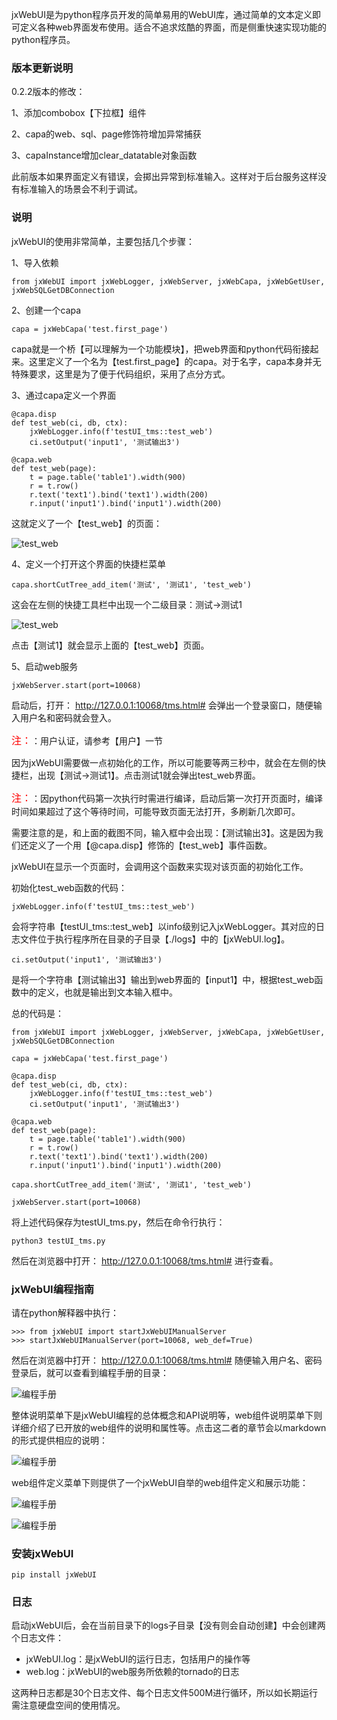 
jxWebUI是为python程序员开发的简单易用的WebUI库，通过简单的文本定义即可定义各种web界面发布使用。适合不追求炫酷的界面，而是侧重快速实现功能的python程序员。

### 版本更新说明

0.2.2版本的修改：

1、添加combobox【下拉框】组件

2、capa的web、sql、page修饰符增加异常捕获

3、capaInstance增加clear_datatable对象函数

此前版本如果界面定义有错误，会掷出异常到标准输入。这样对于后台服务这样没有标准输入的场景会不利于调试。

### 说明

jxWebUI的使用非常简单，主要包括几个步骤：

1、导入依赖

	from jxWebUI import jxWebLogger, jxWebServer, jxWebCapa, jxWebGetUser, jxWebSQLGetDBConnection

2、创建一个capa

	capa = jxWebCapa('test.first_page')

capa就是一个桥【可以理解为一个功能模块】，把web界面和python代码衔接起来。这里定义了一个名为【test.first_page】的capa。对于名字，capa本身并无特殊要求，这里是为了便于代码组织，采用了点分方式。

3、通过capa定义一个界面

	@capa.disp  
	def test_web(ci, db, ctx):  
		jxWebLogger.info(f'testUI_tms::test_web')  
	    ci.setOutput('input1', '测试输出3')

	@capa.web  
	def test_web(page):  
        t = page.table('table1').width(900)
        r = t.row()
        r.text('text1').bind('text1').width(200)
        r.input('input1').bind('input1').width(200)

这就定义了一个【test_web】的页面：

![test_web](http://115.29.52.95:10018/images/test_web_1.png)

4、定义一个打开这个界面的快捷栏菜单
  
	capa.shortCutTree_add_item('测试', '测试1', 'test_web')

这会在左侧的快捷工具栏中出现一个二级目录：测试->测试1

![test_web](http://115.29.52.95:10018/images/test_web_2.png)

点击【测试1】就会显示上面的【test_web】页面。

5、启动web服务

	jxWebServer.start(port=10068)

启动后，打开： http://127.0.0.1:10068/tms.html# 会弹出一个登录窗口，随便输入用户名和密码就会登入。

<font color=red size=3>注：</font>：用户认证，请参考【用户】一节

因为jxWebUI需要做一点初始化的工作，所以可能要等两三秒中，就会在左侧的快捷栏，出现【测试->测试1】。点击测试1就会弹出test_web界面。

<font color=red size=3>注：</font>：因python代码第一次执行时需进行编译，启动后第一次打开页面时，编译时间如果超过了这个等待时间，可能导致页面无法打开，多刷新几次即可。

需要注意的是，和上面的截图不同，输入框中会出现：【测试输出3】。这是因为我们还定义了一个用【@capa.disp】修饰的【test_web】事件函数。

jxWebUI在显示一个页面时，会调用这个函数来实现对该页面的初始化工作。

初始化test_web函数的代码：

	jxWebLogger.info(f'testUI_tms::test_web') 

会将字符串【testUI_tms::test_web】以info级别记入jxWebLogger。其对应的日志文件位于执行程序所在目录的子目录【./logs】中的【jxWebUI.log】。

	ci.setOutput('input1', '测试输出3')

是将一个字符串【测试输出3】输出到web界面的【input1】中，根据test_web函数中的定义，也就是输出到文本输入框中。

总的代码是：

	from jxWebUI import jxWebLogger, jxWebServer, jxWebCapa, jxWebGetUser, jxWebSQLGetDBConnection

	capa = jxWebCapa('test.first_page')

	@capa.disp  
	def test_web(ci, db, ctx):  
		jxWebLogger.info(f'testUI_tms::test_web')  
	    ci.setOutput('input1', '测试输出3')

	@capa.web  
	def test_web(page):  
        t = page.table('table1').width(900)
        r = t.row()
        r.text('text1').bind('text1').width(200)
        r.input('input1').bind('input1').width(200)
  
	capa.shortCutTree_add_item('测试', '测试1', 'test_web')

	jxWebServer.start(port=10068)

将上述代码保存为testUI_tms.py，然后在命令行执行：

	python3 testUI_tms.py

然后在浏览器中打开： http://127.0.0.1:10068/tms.html# 进行查看。

### jxWebUI编程指南

请在python解释器中执行：

    >>> from jxWebUI import startJxWebUIManualServer
    >>> startJxWebUIManualServer(port=10068, web_def=True)
    
然后在浏览器中打开： http://127.0.0.1:10068/tms.html# 随便输入用户名、密码登录后，就可以查看到编程手册的目录：

![编程手册](http://115.29.52.95:10018/images/sc_1.png)

整体说明菜单下是jxWebUI编程的总体概念和API说明等，web组件说明菜单下则详细介绍了已开放的web组件的说明和属性等。点击这二者的章节会以markdown的形式提供相应的说明：

![编程手册](http://115.29.52.95:10018/images/sc_2.png)

web组件定义菜单下则提供了一个jxWebUI自举的web组件定义和展示功能：

![编程手册](http://115.29.52.95:10018/images/sc_3.png)

![编程手册](http://115.29.52.95:10018/images/sc_4.png)

### 安装jxWebUI

	pip install jxWebUI

### 日志

启动jxWebUI后，会在当前目录下的logs子目录【没有则会自动创建】中会创建两个日志文件：

- jxWebUI.log：是jxWebUI的运行日志，包括用户的操作等
- web.log：jxWebUI的web服务所依赖的tornado的日志

这两种日志都是30个日志文件、每个日志文件500M进行循环，所以如长期运行需注意硬盘空间的使用情况。

